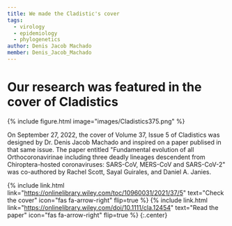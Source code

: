 ```yaml
---
title: We made the Cladistic's cover
tags:
  - virology
  - epidemiology
  - phylogenetics
author: Denis Jacob Machado
member: Denis_Jacob_Machado
---
```


# Our research was featured in the cover of Cladistics

{% include figure.html image="images/Cladistics375.png" %}

On September 27, 2022, the cover of Volume 37, Issue 5 of Cladistics was designed by Dr. Denis Jacob Machado and inspired on a paper publised in that same issue. The paper entitled "Fundamental evolution of all Orthocoronavirinae including three deadly lineages descendent from Chiroptera-hosted coronaviruses: SARS-CoV, MERS-CoV and SARS-CoV-2" was co-authored by Rachel Scott, Sayal Guirales, and Daniel A. Janies.

{% include link.html link="https://onlinelibrary.wiley.com/toc/10960031/2021/37/5" text="Check the cover" icon="fas fa-arrow-right" flip=true %}
{% include link.html link="https://onlinelibrary.wiley.com/doi/10.1111/cla.12454" text="Read the paper" icon="fas fa-arrow-right" flip=true %}
{:.center}
